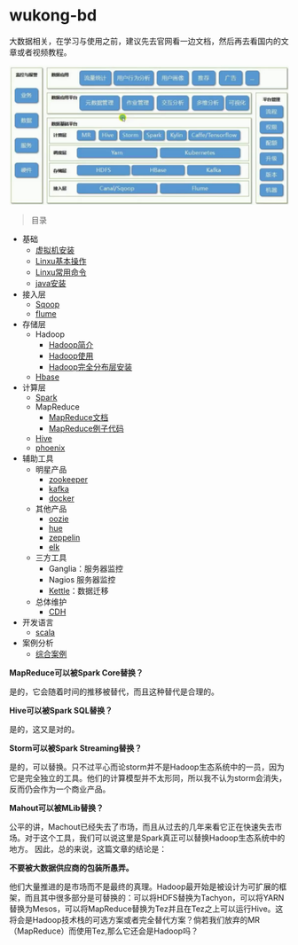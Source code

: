 # wukong-bd

大数据相关，在学习与使用之前，建议先去官网看一边文档，然后再去看国内的文章或者视频教程。



![alt](doc/imgs/hive.png)



> 目录



* 基础
  * [虚拟机安装](doc/virtualbox.md)
  * [Linxu基本操作](doc/linux.md)
  * [Linxu常用命令](doc/linux-mini.md)
  * [java安装](doc/java.md)
* 接入层
  * [Sqoop](doc/sqoop.md)
  * [flume](doc/flume.md)
* 存储层
  * Hadoop
    * [Hadoop简介](doc/hadoop-overview.md)
    * [Hadoop使用](doc/hadoop.md)
    * [Hadoop完全分布层安装](doc/hadoop-ha.md)
  * [Hbase](doc/hbase.md)
* 计算层
  * [Spark](doc/spark.md)
  * MapReduce
    * [MapReduce文档](doc/hadoop.md#编写MapReduce)
    * [MapReduce例子代码](examples/mapreduce/)
  * [Hive](doc/hive.md)
  * [phoenix](doc/hbase-phoenix.md)
* 辅助工具
  * 明星产品
    * [zookeeper](doc/zookeeper.md)
    * [kafka](doc/kafka.md)
    * [docker](doc/docker.md)
  * 其他产品
    * [oozie](doc/oozie.md)
    * [hue](doc/hue.md)
    * [zeppelin](doc/zeppelin.md)
    * [elk](doc/elk.md)
  * 三方工具
    * Ganglia：服务器监控
    * Nagios 服务器监控
    * [Kettle](doc/Kettle.md)：数据迁移
  * 总体维护
    * [CDH](doc/cdh.md)
* 开发语言
  * [scala](doc/scala.md)
* 案例分析
  * [综合案例](doc/case.md)



**MapReduce可以被Spark Core替换？**

是的，它会随着时间的推移被替代，而且这种替代是合理的。



**Hive可以被Spark SQL替换？**

是的，这又是对的。



**Storm可以被Spark Streaming替换？** 

是的，可以替换。只不过平心而论storm并不是Hadoop生态系统中的一员，因为它是完全独立的工具。他们的计算模型并不太形同，所以我不认为storm会消失，反而仍会作为一个商业产品。



**Mahout可以被MLib替换？**

公平的讲，Machout已经失去了市场，而且从过去的几年来看它正在快速失去市场。对于这个工具，我们可以说这里是Spark真正可以替换Hadoop生态系统中的地方。 因此，总的来说，这篇文章的结论是：



**不要被大数据供应商的包装所愚弄。**

他们大量推进的是市场而不是最终的真理。Hadoop最开始是被设计为可扩展的框架，而且其中很多部分是可替换的：可以将HDFS替换为Tachyon，可以将YARN替换为Mesos，可以将MapReduce替换为Tez并且在Tez之上可以运行Hive。这将会是Hadoop技术栈的可选方案或者完全替代方案？倘若我们放弃的MR（MapReduce）而使用Tez,那么它还会是Hadoop吗？
